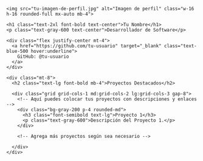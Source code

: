 <body class="bg-gray-100 font-sans">

  <div class="container mx-auto mt-8 p-8 bg-white shadow-md rounded-md">

    <img src="tu-imagen-de-perfil.jpg" alt="Imagen de perfil" class="w-16 h-16 rounded-full mx-auto mb-4">

    <h1 class="text-2xl font-bold text-center">Tu Nombre</h1>
    <p class="text-gray-600 text-center">Desarrollador de Software</p>

    <div class="flex justify-center mt-4">
      <a href="https://github.com/tu-usuario" target="_blank" class="text-blue-500 hover:underline">
        GitHub: @tu-usuario
      </a>
    </div>

    <div class="mt-8">
      <h2 class="text-lg font-bold mb-4">Proyectos Destacados</h2>

      <div class="grid grid-cols-1 md:grid-cols-2 lg:grid-cols-3 gap-8">
        <!-- Aquí puedes colocar tus proyectos con descripciones y enlaces -->
        <div class="bg-gray-200 p-4 rounded-md">
          <h3 class="font-semibold text-lg">Proyecto 1</h3>
          <p class="text-gray-600">Descripción del Proyecto 1.</p>
        </div>

        <!-- Agrega más proyectos según sea necesario -->

      </div>
    </div>

  </div>

</body>
